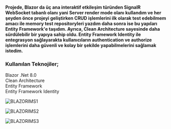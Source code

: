 <h4>Projede, Blazor da üç ana interaktif etkileşim türünden SignalR WebSocket tabanlı olanı yani Server render mode olanı kullandım ve her şeyden önce projeyi geliştirken CRUD işlemlerini ilk olarak test edebilmem amacı ile memory test repositoryleri yazdım daha sonra ise bu yapıları Entity Framework'e taşıdım. Ayrıca, Clean Architecture sayesinde daha sürdülebilir bir yapıya sahip oldu. Entity Framework Identity ile entegrasyon sağlayarakta kullanıcıların authentication ve authorize işlemlerini daha güvenli ve kolay bir şekilde yapabilmelerini sağlamak istedim.</h4>

<h3>Kullanılan Teknojiler;</h3>
Blazor .Net 8.0</br>
Clean Architecture</br>
Entity Framework</br>
Entity Framework Identity</br>

![BLAZORIMS1](https://github.com/user-attachments/assets/a7bc06ce-919e-4a5e-bf90-f4452b2b3d50)

![BLAZORIMS2](https://github.com/user-attachments/assets/f18e8114-edfc-4b61-af46-f51a019d0800)

![BLAZORIMS3](https://github.com/user-attachments/assets/c14ff36a-ecb3-47e5-b1d4-c05ebd9c9cd0)




